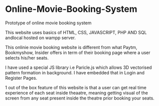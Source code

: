 # Online-Movie-Booking-System
Prototype of online movie booking system

This website uses basics of HTML, CSS, JAVASCRIPT, PHP AND SQL andlocal hosted on wampp server.

This onlinie movie booking website is different from what Paytm, Bookmyshow, Insider offers in term of their booking page where
a user selects his/her seats.

I have used a special JS library i.e Paricle.js which allows 3D vectorised pattern formation in background. I have embedded that in Login 
and Register Pages.

1 out of the box feature of this website is that a user can get real time experience of each seat inside theaatre, meaning 
getting visual of the screen from any seat present inside the theatre prior booking your seats.
